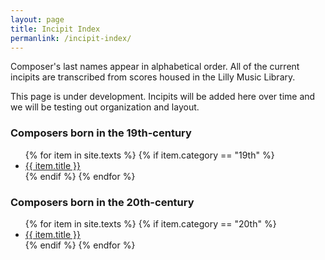 ```yaml
---
layout: page
title: Incipit Index
permanlink: /incipit-index/
---
```


  <p>Composer's last names appear in alphabetical order. All of the current incipits are transcribed from scores housed in the Lilly Music Library.</p>
  <p>This page is under development. Incipits will be added here over time and we will be testing out organization and layout.</p>

<div class="toc">
  <h3>Composers born in the 19th-century</h3>
    <ul class="texts">
    {% for item in site.texts %}
      {% if item.category == "19th" %}
          <li class="text-title">
          <a href="{{ site.baseurl }}{{ item.url }}">
        {{ item.title }}
              </a>
    </li>
      {% endif %}
    {% endfor %}
</ul>

  <h3>Composers born in the 20th-century</h3>
    <ul class="texts">
    {% for item in site.texts %}
      {% if item.category == "20th" %}
          <li class="text-title">
          <a href="{{ site.baseurl }}{{ item.url }}">
        {{ item.title }}
              </a>
    </li>
      {% endif %}
    {% endfor %}
</ul>
</div>

